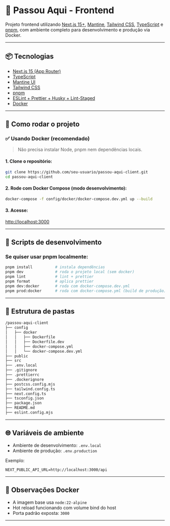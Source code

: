 # 🧠 Passou Aqui - Frontend

Projeto frontend utilizando [Next.js 15+](https://nextjs.org/), [Mantine](https://mantine.dev/), [Tailwind CSS](https://tailwindcss.com/), [TypeScript](https://www.typescriptlang.org/) e [pnpm](https://pnpm.io/), com ambiente completo para desenvolvimento e produção via Docker.

---

## 📦 Tecnologias

- [Next.js 15 (App Router)](https://nextjs.org/docs)
- [TypeScript](https://www.typescriptlang.org/)
- [Mantine UI](https://mantine.dev/)
- [Tailwind CSS](https://tailwindcss.com/)
- [pnpm](https://pnpm.io/)
- [ESLint + Prettier + Husky + Lint-Staged](https://eslint.org/)
- [Docker](https://www.docker.com/)

---

## 🚀 Como rodar o projeto

### ✅ Usando Docker (recomendado)

> Não precisa instalar Node, pnpm nem dependências locais.

#### 1. Clone o repositório:
```bash
git clone https://github.com/seu-usuario/passou-aqui-client.git
cd passou-aqui-client
```

#### 2. Rode com Docker Compose (modo desenvolvimento):
```bash
docker-compose -f config/docker/docker-compose.dev.yml up --build
```

#### 3. Acesse:
[http://localhost:3000](http://localhost:3000)

---

## 🧪 Scripts de desenvolvimento

### Se quiser usar pnpm localmente:

```bash
pnpm install          # instala dependências
pnpm dev              # roda o projeto local (sem docker)
pnpm lint             # lint + prettier
pnpm format           # aplica prettier
pnpm dev:docker       # roda com docker-compose.dev.yml
pnpm prod:docker      # roda com docker-compose.yml (build de produção)
```

---

## 📁 Estrutura de pastas

```bash
/passou-aqui-client
├── config
│   ├── docker
│   │   ├── Dockerfile
│   │   ├── Dockerfile.dev
│   │   ├── docker-compose.yml
│   │   └── docker-compose.dev.yml
├── public
├── src
├── .env.local
├── .gitignore
├── .prettierrc
├── .dockerignore
├── postcss.config.mjs
├── tailwind.config.ts
├── next.config.ts
├── tsconfig.json
├── package.json
├── README.md
├── eslint.config.mjs
```

---

## 🌐 Variáveis de ambiente

- Ambiente de desenvolvimento: `.env.local`
- Ambiente de produção: `.env.production`

Exemplo:
```env
NEXT_PUBLIC_API_URL=http://localhost:3000/api
```

---

## 🐳 Observações Docker

- A imagem base usa `node:22-alpine`
- Hot reload funcionando com volume bind do host
- Porta padrão exposta: `3000`

---


